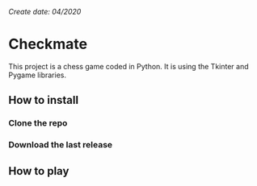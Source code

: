 *Create date: 04/2020*
# Checkmate
This project is a chess game coded in Python.
It is using the Tkinter and Pygame libraries.


## How to install
### Clone the repo

### Download the last release

## How to play
